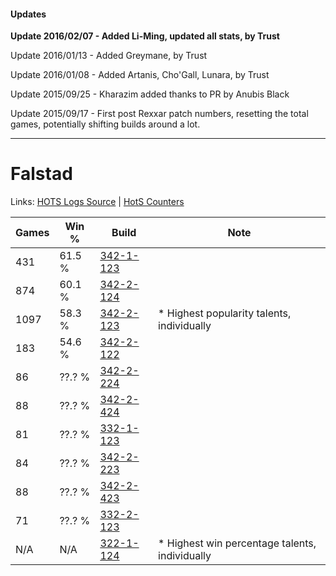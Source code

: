 #### Updates
**Update 2016/02/07 - Added Li-Ming, updated all stats, by Trust**

Update 2016/01/13 - Added Greymane, by Trust

Update 2016/01/08 - Added Artanis, Cho'Gall, Lunara, by Trust

Update 2015/09/25 - Kharazim added thanks to PR by Anubis Black

Update 2015/09/17 - First post Rexxar patch numbers, resetting the total games, potentially shifting builds around a lot.

***

# Falstad

Links: [HOTS Logs Source](https://www.hotslogs.com/Sitewide/HeroDetails?Hero=Falstad) | [HotS Counters](http://hotscounters.com/#/hero/Falstad)

Games  | Win %  | Build     | Note
-----  | -----  | -----     | ----
431    | 61.5 % | [342-1-123](http://www.heroesfire.com/hots/talent-calculator/falstad#pCf3) | 
874    | 60.1 % | [342-2-124](http://www.heroesfire.com/hots/talent-calculator/falstad#pCui) | 
1097   | 58.3 % | [342-2-123](http://www.heroesfire.com/hots/talent-calculator/falstad#pCuh) | * Highest popularity talents, individually
183    | 54.6 % | [342-2-122](http://www.heroesfire.com/hots/talent-calculator/falstad#pCug) | 
86     | ??.? % | [342-2-224](http://www.heroesfire.com/hots/talent-calculator/falstad#pCwG) | 
88     | ??.? % | [342-2-424](http://www.heroesfire.com/hots/talent-calculator/falstad#pCzO) | 
81     | ??.? % | [332-1-123](http://www.heroesfire.com/hots/talent-calculator/falstad#oqEZ) | 
84     | ??.? % | [342-2-223](http://www.heroesfire.com/hots/talent-calculator/falstad#pCwF) | 
88     | ??.? % | [342-2-423](http://www.heroesfire.com/hots/talent-calculator/falstad#pCzN) | 
71     | ??.? % | [332-2-123](http://www.heroesfire.com/hots/talent-calculator/falstad#oqUB) | 
N/A    | N/A    | [322-1-124](http://www.heroesfire.com/hots/talent-calculator/falstad#oRq4) | * Highest win percentage talents, individually
